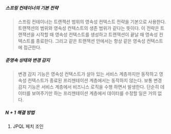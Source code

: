 ##### 스프링 컨테이너의 기본 전략
> 스프링 컨테이너는 트랜잭션 범위의 영속성 컨텍스트 전략을 기본으로 사용한다.
> 트랜잭션의 범위와 영속성 컨텍스트의 생존 범위가 같다는 뜻이다. 이 전략은 트랜잭션을 시작할 때
> 영속성 컨텍스트를 생성하고 트랜잭션이 끝날 때 영속성 컨텍스트를 종료한다. 그리고 같은 트랜잭션 안에서는
> 항상 같은 영속성 컨텍스트에 접근한다.

##### 준영속 상태와 변경 감지
> 변경 감지 기능은 영속성 컨텍스트가 살아 있는 서비스 계층까지만 동작하고 영속성 컨텍스트가 종료된
> 프리젠테이션 계층에서는 동작하지 않는다. 보통 변경 감지 기능은 서비스 계층에서 비즈니스 로직을 수행
> 하면서 발생한다. 단순히 데이터를 보여주기만 하는 프리젠테이션 계층에서 데이터를 수정할 일은 거의 없다.

##### N + 1 해결 방법
1. JPQL 페치 조인